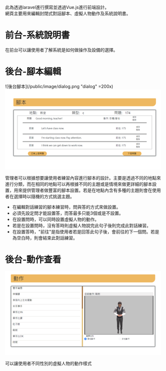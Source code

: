 此為透過laravel進行撰寫並透過Vue.js進行前端設計。  
網頁主要用來編輯封閉式對話腳本、虛擬人物動作及系統說明書。  

前台-系統說明書
==============
在前台可以讓使用者了解系統是如何做操作及設備的選擇。   

後台-腳本編輯
=======
![後台腳本](/public/image/dialog.png "dialog" =200x)
![腳本編輯](/public/image/manual/dialog.png "dialogEdit")

管理者可以根據想要讓使用者練習內容進行腳本的設計。主要是透過不同的地點來進行分類，而在相同的地點可以再根據不同的主題或是情境來做更詳細的腳本設置，用來提供管理者做豐富的腳本設置。若是在地點內含有多種的主題則會在使用者在選擇時以隨機的方式挑選主題。   
- 在編輯對話練習的腳本練習時，問與答的方式來做設置。   
- 必須先設定問才能設置答，而答最多只能3個或是不設置。
- 在設置問時，可以同時設置虛擬人物的動作。
- 若是在設置問時，沒有答時則虛擬人物說完此句子後則完成此對話練習。
- 在設置答時，"前往"是指使用者若是回答此句子後，會前往的下一個問。若是為空白時，則會結束此對話練習。

後台-動作查看
===========
![動作查看](/public/image/manual/action.png "action")

可以讓使用者不同性別的虛擬人物的動作樣式
